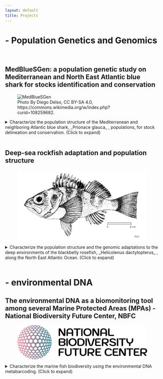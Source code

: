 ```yaml
---
layout: default
title: Projects
---
```


# - Population Genetics and Genomics

<br>

## MedBlueSGen: a population genetic study on Mediterranean and North East Atlantic blue shark for stocks identification and conservation


<figure>
<img src="assets/Tiburón_azul_(Prionace_glauca),_canal_Fayal-Pico,_islas_Azores,_Portugal,_2020-07-27,_DD_31.jpg" alt="MedBlueSGen" width="700" align="center"> 
<figcaption> Photo By Diego Delso, CC BY-SA 4.0, https://commons.wikimedia.org/w/index.php?curid=108259682.</figcaption>
</figure>

<details>
  <summary>Characterize the population structure of the Mediterranean and neighboring Atlantic blue shark, _Prionace glauca_ , populations, for stock delineation and conservation. (Click to expand)</summary>
  
<br>
  
Through genome-representative and ddRAD-derived SNP markers, we are investigating the population structure of the Mediterranean and North East Atlantic blue shark, in order to delineate the number of populations detecatable in the study areas. Genome-representative markers allows a way deeper search for population genetic signals capable to discriminate different populations, which may be under the effect of separate demographic processes. This is mandatory to better manage the stocks and preserve their resilience under the direct and undirect anthropogenic pressures (overfishing, loss of habitat, climate change, etc.).
The MedBlueSGen project is funder by the Joint Research Center of the European Union, and the project website can be seen
<a href="https://sustainable-fisheries.ec.europa.eu/fisheries-genetics/projects-fisheries-genetics/medbluesgen_en">here</a>.
An interactive sampling map is available <a href="https://sustainable-fisheries.ec.europa.eu/fisheries-genetics/projects-fisheries-genetics/medbluesgen/dataset_en">here</a>.
Published articles within this project can be viewed <a href="https://leoneago.github.io/02-Publications.html">here</a>
</details>

<br>


## Deep-sea rockfish adaptation and population structure
<figure>
<img src="assets/Helicolenus.jpg" alt="Helicolenus" width="700" align="center"> 
</figure>

<details>
  <summary>Characterize the population structure and the genomic adaptations to the deep environments of the blackbelly rosefish, _Helicolenus dactylopterus_ , along the North East Atlantic Ocean. (Click to expand)</summary>
  
<br>
  
Using genome-wide SNP markers, we are investigating the population structure of this common but still enigmatic deep-sea rockfish, together with its genomic adaptation to the extreme environments where this species live.
Analasyng genome-wide markers of blackbelly rosefish catched at several depths (from 50 to 700 meters), we are conducting genotype-environment analysis to reveal is the adaptation to specific depths are shaping different populations of this small but territorial rockfish.
The results will facilitate a sustainable management of this fishing resources.
The project is part of the ATLAS project, visible <a href="https://www.eu-atlas.org/">here</a>.

</details>

<br>


# - environmental DNA



## The environmental DNA as a biomonitoring tool among several Marine Protected Areas (MPAs) - National Biodiversity Future Center, NBFC

<figure>
<img src="assets/Logo_NBFC_CMYK.png" alt="Logo_NBFC" width="700" align="center"> 
</figure>

<details>
  <summary>Characterize the marine fish biodiversity using the environmental DNA metabarcoding. (Click to expand)</summary>
  
<br>
  
This project aims at biologically carachterize several Marine Protected Areas in order to identify new areas to protect and increase the percentage of marine areas under protection, following the EU... to be continued
